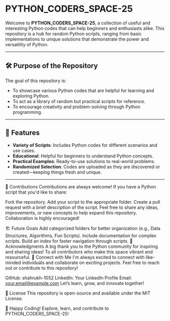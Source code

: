 # PYTHON_CODERS_SPACE-25

Welcome to **PYTHON_CODERS_SPACE-25**, a collection of useful and interesting Python codes that can help beginners and enthusiasts alike. This repository is a hub for random Python scripts, ranging from basic implementations to unique solutions that demonstrate the power and versatility of Python.

---

## 🛠️ Purpose of the Repository

The goal of this repository is:
- To showcase various Python codes that are helpful for learning and exploring Python.
- To act as a library of random but practical scripts for reference.
- To encourage creativity and problem-solving through Python programming.

---

## 🚀 Features

- **Variety of Scripts**: Includes Python codes for different scenarios and use cases.
- **Educational**: Helpful for beginners to understand Python concepts.
- **Practical Examples**: Ready-to-use solutions to real-world problems.
- **Randomized Selection**: Codes are uploaded as they are discovered or created—keeping things fresh and unique.

---

🌟 Contributions
Contributions are always welcome! If you have a Python script that you'd like to share:

Fork the repository.
Add your script to the appropriate folder.
Create a pull request with a brief description of the script.
Feel free to share any ideas, improvements, or new concepts to help expand this repository. Collaboration is highly encouraged!

🏗️ Future Goals
Add categorized folders for better organization (e.g., Data Structures, Algorithms, Fun Scripts).
Include documentation for complex scripts.
Build an index for faster navigation through scripts.
🙌 Acknowledgments
A big thank you to the Python community for inspiring and sharing ideas!
To all contributors who make this space vibrant and resourceful.
🤝 Connect with Me
I'm always excited to connect with like-minded individuals and collaborate on exciting projects. Feel free to reach out or contribute to this repository!

GitHub: shahrukh-1052
LinkedIn: Your LinkedIn Profile <!-- Replace with your LinkedIn link -->
Email: your.email@example.com <!-- Replace with your email -->
Let’s learn, grow, and innovate together!

📜 License
This repository is open-source and available under the MIT License.

🎉 Happy Coding!
Explore, learn, and contribute to PYTHON_CODERS_SPACE-25!

